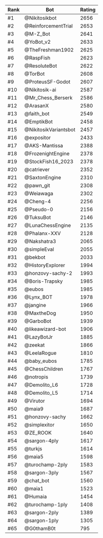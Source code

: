 Rank|Bot|Rating
---|---|---
#1|@Nikitosikbot|2656
#2|@ReinforcementTrial|2653
#3|@M-Z_Bot|2641
#4|@YoBot_v2|2633
#5|@TheFreshman1902|2625
#6|@RaspFish|2623
#7|@ResoluteBot|2622
#8|@TorBot|2608
#9|@ProteusSF-Godot|2607
#10|@Nikitosik-ai|2587
#11|@Mr_Chess_Berserk|2586
#12|@ArasanX|2580
#13|@faith_bot|2549
#14|@EmptikBot|2458
#15|@NikitosikVariantsbot|2457
#16|@expositor|2433
#17|@AKS-Mantissa|2388
#18|@FrozenightEngine|2378
#19|@StockFish16_2023|2378
#20|@catriever|2352
#21|@SaxtonEngine|2310
#22|@pawn_git|2308
#23|@Weiawaga|2302
#24|@Cheng-4|2256
#25|@Pseudo-0|2156
#26|@TuksuBot|2146
#27|@LunaChessEngine|2135
#28|@Phalanx-XXV|2128
#29|@Nakshatra3|2065
#30|@simpleEval|2055
#31|@bekbot|2033
#32|@HistoryExplorer|1994
#33|@honzovy-sachy-2|1993
#34|@Boris-Trapsky|1985
#35|@eubos|1985
#36|@Lynx_BOT|1978
#37|@jangine|1966
#38|@MaxtheDog|1950
#39|@GarboBot|1939
#40|@likeawizard-bot|1906
#41|@LazyBotJr|1885
#42|@zeekat|1866
#43|@LeelaRogue|1810
#44|@baby_eubos|1785
#45|@ChessChildren|1767
#46|@notropis|1739
#47|@Demolito_L6|1728
#48|@Demolito_L5|1714
#49|@Virutor|1694
#50|@maia9|1687
#51|@honzovy-sachy|1662
#52|@simplexitor|1650
#53|@ZE_ROOK|1640
#54|@sargon-4ply|1617
#55|@turkjs|1614
#56|@maia5|1598
#57|@turochamp-2ply|1583
#58|@sargon-3ply|1567
#59|@chat_bot|1560
#60|@maia1|1523
#61|@Humaia|1454
#62|@turochamp-1ply|1408
#63|@sargon-2ply|1389
#64|@sargon-1ply|1305
#65|@G0thamB0t|795
